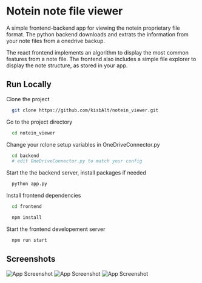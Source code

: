 
# Notein note file viewer

A simple frontend-backend app for viewing the notein proprietary file format. The python backend downloads and extrats the information from your note files from a onedrive backup.

The react frontend implements an algorithm to display the most common features from a note file. The frontend also includes a simple file explorer to display the note structure, as stored in your app.


## Run Locally

Clone the project

```bash
  git clone https://github.com/kisbAlt/notein_viewer.git
```

Go to the project directory

```bash
  cd notein_viewer
```

Change your rclone setup variables in OneDriveConnector.py

```bash
  cd backend
  # edit OneDriveConnector.py to match your config
```

Start the the backend server, install packages if needed

```bash
  python app.py
```

Install frontend dependencies

```bash
  cd frontend

  npm install
```

Start the frontend developement server

```bash
  npm run start
```


## Screenshots

![App Screenshot](documentation/screenshot1.png)
![App Screenshot](documentation/screenshot2.png)
![App Screenshot](documentation/screenshot3.png)

